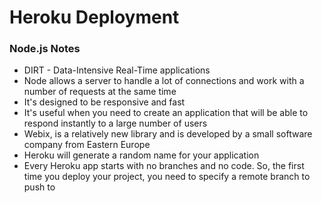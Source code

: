 # Heroku Deployment

### Node.js Notes

- DIRT - Data-Intensive Real-Time applications
- Node allows a server to handle a lot of connections and work with a number of requests at the same time
- It's designed to be responsive and fast
- It's useful when you need to create an application that will be able to respond instantly to a large number of users
- Webix, is a relatively new library and is developed by a small software company from Eastern Europe
- Heroku will generate a random name for your application
- Every Heroku app starts with no branches and no code. So, the first time you deploy your project, you need to specify a remote branch to push to
